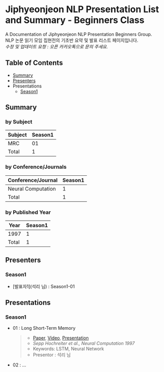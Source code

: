 # Jiphyeonjeon NLP Presentation List and Summary - Beginners Class
A Documentation of Jiphyeonjeon NLP Presentation Beginners Group.<br>
NLP 논문 읽기 모임 집현전의 기초반 요약 및 발표 리스트 페이지입니다.<br>
*수정 및 업데이트 요청 : 오픈 카카오톡으로 문의 주세요.*

## Table of Contents
- [Summary](#Summary)
- [Presenters](#Presenters)
- Presentations
  - [Season1](#Season1)

## Summary
### by Subject
| Subject | Season1 |
|---|---|
| MRC | 01 |
| Total | 1 |

### by Conference/Journals
| Conference/Journal | Season1 |
| --- | --- |
| Neural Computation | 1 |
| Total | 1 |

### by Published Year
| Year | Season1 |
| --- | --- |
| 1997 | 1 |
| Total | 1 |

## Presenters
### Season1
- [발표자1](석리 님) : Season1-01

## Presentations
### Season1
- 01 : Long Short-Term Memory
	> - [Paper](), [Video](), [Presentation]()
	> - *Sepp Hochreiter et al., Neural Computation 1997*
	> - Keywords: LSTM, Neural Network
	> - Presentor : 석리 님

- 02 : ...
